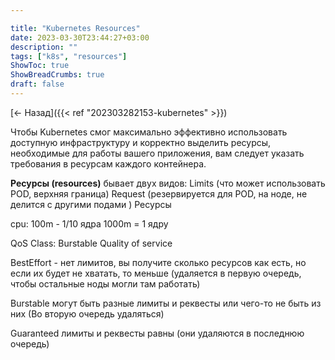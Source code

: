 ```yaml
---

title: "Kubernetes Resources"
date: 2023-03-30T23:44:27+03:00
description: ""
tags: ["k8s", "resources"]
ShowToc: true
ShowBreadCrumbs: true
draft: false
---
```


[<- Назад]({{< ref "202303282153-kubernetes" >}})

Чтобы Kubernetes смог максимально эффективно использовать доступную инфраструктуру и корректно выделить ресурсы, необходимые для работы вашего приложения, вам следует указать требования в ресурсам каждого контейнера.

__Ресурсы (resources)__ бывает двух видов:
Limits (что может использовать POD, верхняя граница)
Request (резервируется для POD, на ноде, не делится с другими подами )
Ресурсы

cpu: 100m - 1/10 ядра
1000m = 1 ядру

QoS Class: Burstable
Quality of service

BestEffort - нет лимитов, вы получите сколько ресурсов как есть, но если их будет не хватать, то меньше 
(удаляется в первую очередь, чтобы остальные ноды могли там работать)

Burstable могут быть разные лимиты и реквесты или чего-то не быть из них
(Во вторую очередь удаляться)

Guaranteed лимиты и реквесты равны (они удаляются в последнюю очередь)
